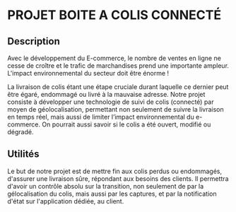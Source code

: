 # PROJET BOITE A COLIS CONNECTÉ

## Description

Avec le développement du E-commerce, le nombre de ventes en ligne ne cesse de croître et le trafic de marchandises prend une importante ampleur. L'impact environnemental du secteur doit être énorme !

La livraison de colis étant une étape cruciale durant laquelle ce dernier peut être égaré, endommagé ou livré à la mauvaise adresse.
Notre projet consiste à développer une technologie de suivi de colis (connecté) par moyen de géolocalisation, permettant non seulement de suivre la livraison en temps réel, mais aussi de limiter l’impact environnemental du e-commerce. On pourrait aussi savoir si le colis a été ouvert, modifié ou dégradé.

## Utilités 

Le but de notre projet est de mettre fin aux colis perdus ou endommagés, d'assurer une livraison sûre, répondant aux besoins des clients. Il permettra d'avoir un contrôle absolu sur la transition, non seulement de par la gélocalisation du colis, mais aussi par les captures, et par la notification d'état sur l'application dédiée, au client.
